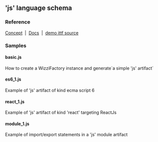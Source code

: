 ## 'js' language schema
### Reference

<p><a href="https://wizzifactory.github.io/concepts.html#concept-5">Concept</a>&nbsp; | &nbsp;<a href="#">Docs</a>&nbsp; | &nbsp;<a href="https://github.com/wizzifactory/v3-next/tree/master/sources/v3-demo/ittf/languageschemas/js">demo ittf source</a></p>

### Samples
#### basic.js

<p>How to create a WizziFactory instance and generate`a simple 'js' artifact`
</p>

#### es6_1.js
Example of 'js' artifact of kind ecma script 6
#### react_1.js
Example of 'js' artifact of kind 'react' targeting ReactJs
#### module_1.js
Example of import/export statements in a 'js' module artifact

